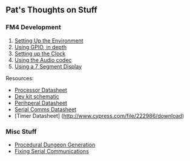 ## Pat's Thoughts on Stuff

### FM4 Development
1. [Setting Up the Environment](fm4/setup/index.md)
2. [Using GPIO, in depth](fm4/gpio_use/index.md)
3. [Setting up the Clock](fm4/clocks/index.md)
4. [Using the Audio codec](fm4/audio/index.md)
5. [Using a 7 Segment Display](fm4/sevenseg/index.md)

Resources:
* [Processor Datasheet](http://www.cypress.com/file/235126/download)
* [Dev kit schematic](http://www.cypress.com/file/290921/download)
* [Perihperal Datasheet](http://www.cypress.com/file/222996/download)
* [Serial Comms Datasheet](http://www.cypress.com/file/222976/download)
* [Timer Datasheet] (http://www.cypress.com/file/222986/download)

### Misc Stuff
* [Procedural Dungeon Generation](cpp/dung/index.md)
* [Fixing Serial Communications](misc/comms_investigation/index.md)